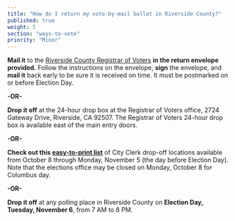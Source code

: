 ```yaml
---
title: "How do I return my vote-by-mail ballot in Riverside County?"
published: true
weight: 5
section: "ways-to-vote"
priority: "Minor"
---
```


**Mail it** to the [Riverside County Registrar of Voters](#section-election-office-contact) **in the return envelope provided.** Follow the instructions on the envelope, **sign** the envelope, and **mail it** back early to be sure it is received on time. It must be postmarked on or before Election Day.  

**-OR-**  

**Drop it off** at the 24-hour drop box at the Registrar of Voters office, 2724 Gateway Drive, Riverside, CA 92507. The Registrar of Voters 24-hour drop box is available east of the main entry doors.  

**-OR-**  

**Check out this [easy-to-print list](https://www.voteinfo.net/Elections/20180605/docs/20180605EarlyVote.pdf)** of City Clerk drop-off locations available from October 8 through Monday, November 5 (the day before Election Day). Note that the elections office may be closed on Monday, October 8 for Columbus day.

**-OR-**  

**Drop it off** at any polling place in Riverside County on **Election Day, Tuesday, November 6**, from 7 AM to 8 PM.  

